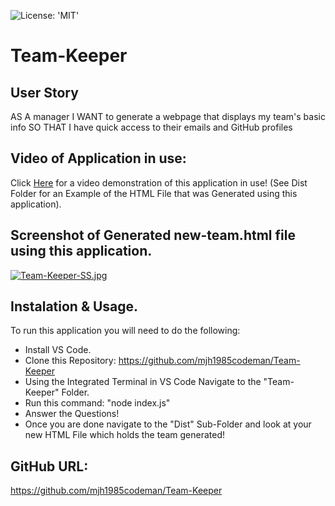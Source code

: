 ![License: 'MIT'](https://img.shields.io/badge/license-MIT-green)

# Team-Keeper

## User Story
AS A manager
I WANT to generate a webpage that displays my team's basic info
SO THAT I have quick access to their emails and GitHub profiles

## Video of Application in use: 
Click [Here](https://www.youtube.com/watch?v=Z5dpLvX5L0o) for a video demonstration of this application in use!
(See Dist Folder for an Example of the HTML File that was Generated using this application). 

## Screenshot of Generated new-team.html file using this application. 
[![Team-Keeper-SS.jpg](https://i.postimg.cc/RqxF7gGV/Team-Keeper-SS.jpg)](https://postimg.cc/8fwNDBqq)

## Instalation & Usage.

To run this application you will need to do the following:

* Install VS Code. 
* Clone this Repository: https://github.com/mjh1985codeman/Team-Keeper
* Using the Integrated Terminal in VS Code Navigate to the "Team-Keeper" Folder.
* Run this command: "node index.js"
* Answer the Questions!
* Once you are done navigate to the "Dist" Sub-Folder and look at your new HTML File which holds the team generated! 

## GitHub URL: 
https://github.com/mjh1985codeman/Team-Keeper